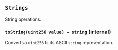 ## `Strings`

String operations.

### `toString(uint256 value) → string` (internal)

Converts a `uint256` to its ASCII `string` representation.

